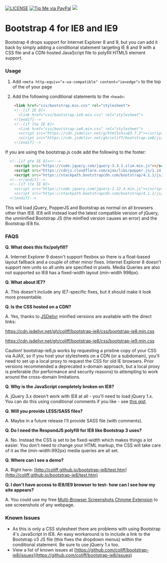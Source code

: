 [![LICENSE](https://img.shields.io/badge/license-MIT-lightgrey.svg)](https://raw.githubusercontent.com/coliff/bootstrap-ie8/master/LICENSE)
[![Tip Me via PayPal](https://img.shields.io/badge/PayPal-tip%20me-green.svg?logo=paypal)](https://www.paypal.me/coliff)
[![](https://data.jsdelivr.com/v1/package/gh/coliff/bootstrap-ie8/badge)](https://www.jsdelivr.com/package/gh/coliff/bootstrap-ie8)

# Bootstrap 4 for IE8 and IE9

Bootstrap 4 drops support for Internet Explorer 8 and 9, but you can add it back by simply adding a conditional statement targeting IE 8 and 9 with a CSS file and a CDN-hosted JavaScript file to polyfill HTML5 element support.

### Usage

1. Add `<meta http-equiv="x-ua-compatible" content="ie=edge">` to the top of the <head> of your page

2. Add the following conditional statements to the `<head>`:

```html
    <link href="css/bootstrap.min.css" rel="stylesheet">
    <!--[if IE 9]>
      <link href="css/bootstrap-ie9.min.css" rel="stylesheet">
    <![endif]-->
    <!--[if lte IE 8]>
      <link href="css/bootstrap-ie8.min.css" rel="stylesheet">
      <script src="https://cdn.jsdelivr.net/g/html5shiv@3.7.3"></script>
      <script src="https://cdn.jsdelivr.net/gh/coliff/bootstrap-ie8/js/bootstrap-ie8.js"></script>
    <![endif]-->
```

If you are using the bootstrap.js code add the following to the footer:

```html
  <!--[if gte IE 9]><!-->
    <script src="https://code.jquery.com/jquery-3.3.1.slim.min.js"></script>
    <script src="https://cdnjs.cloudflare.com/ajax/libs/popper.js/1.14.3/umd/popper.min.js"></script>
    <script src="https://stackpath.bootstrapcdn.com/bootstrap/4.1.1/js/bootstrap.min.js"></script>
  <!--<![endif]-->
  <!--[if lte IE 8]>
    <script src="https://code.jquery.com/jquery-1.12.4.min.js"></script>
    <script src="https://stackpath.bootstrapcdn.com/bootstrap/4.1.1/js/bootstrap.js"></script>
  <![endif]-->
```

This will load jQuery, PopperJS and Bootstrap as normal on all browsers other than IE8.
IE8 will instead load the latest compatible version of jQuery, the unminified Bootstrap JS (the minified version causes an error) and the Bootstrap IE8 fix.

### FAQS

**Q. What does this fix/polyfill?**

A. Internet Explorer 9 doesn't support flexbox so there is a float-based layout fallback and a couple of other minor fixes. Internet Explorer 8 doesn't support rem units so all units are specified in pixels. Media Queries are also not supported so IE8 has a fixed-width layout (min-width 998px).

**Q. What about IE7?**

A. This doesn't include any IE7-specific fixes, but it should make it look more presentable. 

**Q. Is the CSS hosted on a CDN?**

A. Yes, thanks to [JSDelivr](https://www.jsdelivr.com/package/gh/coliff/bootstrap-ie8?path=css) minified versions are available with the direct links:

   https://cdn.jsdelivr.net/gh/coliff/bootstrap-ie8/css/bootstrap-ie8.min.css

   https://cdn.jsdelivr.net/gh/coliff/bootstrap-ie8/css/bootstrap-ie9.min.css

   Caution! bootstrap-ie8.js works by requesting a pristine copy of your CSS via AJAX, so if you host your stylesheets on a CDN (or a subdomain), you'll need to set up a local proxy to request the CSS for old IE browsers. Prior versions recommended a deprecated x-domain approach, but a local proxy is preferable (for performance and security reasons) to attempting to work around the cross-domain limitations.

**Q. Why is the JavaScript completely broken on IE8?**

A. jQuery 3.x doesn't work with IE8 at all - you'll need to load jQuery 1.x. You can do this using conditional comments if you like - see [this gist](https://gist.github.com/coliff/6012c1dcc5a7c86878b4ce333823527e).

**Q. Will you provide LESS/SASS files?**

A. Maybe in a future release I'll provide SASS file (with comments).

**Q. Do I need the RespondJS polyfill for IE8 like Bootstrap 3 uses?**

A. No. Instead the CSS is set to be fixed-width which makes things a lot easier. You don't need to change your HTML markup, the CSS will take care of it as the (min-width:992px) media queries are all set.

**Q. Where can I see a demo?**

A. Right here: [http://coliff.github.io/bootstrap-ie8/test.htm](http://coliff.github.io/bootstrap-ie8/test.htm)

**Q. I don't have access to IE8/IE9 browser to test- how can I see how my site appears?**

A. You could use my free [Multi-Browser Screenshots Chrome Extension](https://chrome.google.com/webstore/detail/multi-browser-screenshots/dhaknibfbngnmflbejdkliedmjmbjojk) to see screenshots of any webpage.

### Known Issues

- As this is only a CSS stylesheet there are problems with using Bootstrap 4's JavaScript in IE8. An easy workaround is to include a link to the Bootstrap v3 JS file (this fixes the dropdown menus) within the conditional statement. Be sure to use jQuery 1.x too.
- View a list of known issues at [https://github.com/coliff/bootstrap-ie8/issues](https://github.com/coliff/bootstrap-ie8/issues)
